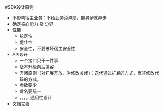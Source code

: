 #SDK设计原则

- 不影响宿主业务：不给业务添麻烦，能异步就异步
- 确定核心能力 及 边界
- 性能
  - 稳定性
  - 健壮性
  - 安全性，不要破坏宿主安全性
- API设计
  - 一个接口只干一件事
  - 版本升级向后兼容
  - 开闭原则（对扩展开放，对修改关闭）：迭代通过扩展的方式，而非修改代码的方式。
  - 参数要少
  - 命名要统一
  - 。。。。通用性设计
- 文档完善

